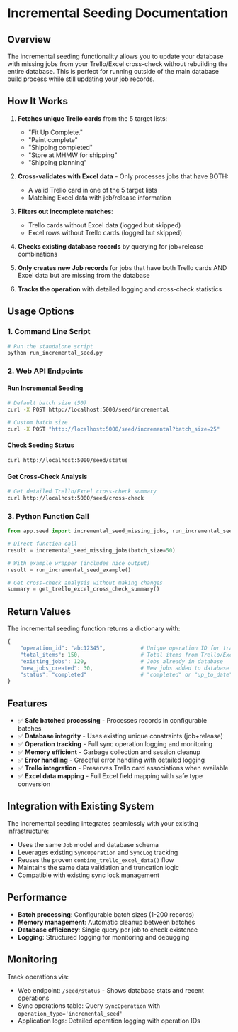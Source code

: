 # Incremental Seeding Documentation

## Overview

The incremental seeding functionality allows you to update your database with missing jobs from your Trello/Excel cross-check without rebuilding the entire database. This is perfect for running outside of the main database build process while still updating your job records.

## How It Works

1. **Fetches unique Trello cards** from the 5 target lists:
   - "Fit Up Complete."
   - "Paint complete"
   - "Shipping completed"
   - "Store at MHMW for shipping"
   - "Shipping planning"

2. **Cross-validates with Excel data** - Only processes jobs that have BOTH:
   - A valid Trello card in one of the 5 target lists
   - Matching Excel data with job/release information

3. **Filters out incomplete matches**:
   - Trello cards without Excel data (logged but skipped)
   - Excel rows without Trello cards (logged but skipped)

4. **Checks existing database records** by querying for job+release combinations

5. **Only creates new Job records** for jobs that have both Trello cards AND Excel data but are missing from the database

6. **Tracks the operation** with detailed logging and cross-check statistics

## Usage Options

### 1. Command Line Script
```bash
# Run the standalone script
python run_incremental_seed.py
```

### 2. Web API Endpoints

#### Run Incremental Seeding
```bash
# Default batch size (50)
curl -X POST http://localhost:5000/seed/incremental

# Custom batch size
curl -X POST "http://localhost:5000/seed/incremental?batch_size=25"
```

#### Check Seeding Status
```bash
curl http://localhost:5000/seed/status
```

#### Get Cross-Check Analysis
```bash
# Get detailed Trello/Excel cross-check summary
curl http://localhost:5000/seed/cross-check
```

### 3. Python Function Call
```python
from app.seed import incremental_seed_missing_jobs, run_incremental_seed_example, get_trello_excel_cross_check_summary

# Direct function call
result = incremental_seed_missing_jobs(batch_size=50)

# With example wrapper (includes nice output)
result = run_incremental_seed_example()

# Get cross-check analysis without making changes
summary = get_trello_excel_cross_check_summary()
```

## Return Values

The incremental seeding function returns a dictionary with:

```python
{
    "operation_id": "abc12345",           # Unique operation ID for tracking
    "total_items": 150,                   # Total items from Trello/Excel cross-check
    "existing_jobs": 120,                 # Jobs already in database
    "new_jobs_created": 30,               # New jobs added to database
    "status": "completed"                 # "completed" or "up_to_date"
}
```

## Features

- ✅ **Safe batched processing** - Processes records in configurable batches
- ✅ **Database integrity** - Uses existing unique constraints (job+release)
- ✅ **Operation tracking** - Full sync operation logging and monitoring
- ✅ **Memory efficient** - Garbage collection and session cleanup
- ✅ **Error handling** - Graceful error handling with detailed logging
- ✅ **Trello integration** - Preserves Trello card associations when available
- ✅ **Excel data mapping** - Full Excel field mapping with safe type conversion

## Integration with Existing System

The incremental seeding integrates seamlessly with your existing infrastructure:

- Uses the same `Job` model and database schema
- Leverages existing `SyncOperation` and `SyncLog` tracking
- Reuses the proven `combine_trello_excel_data()` flow
- Maintains the same data validation and truncation logic
- Compatible with existing sync lock management

## Performance

- **Batch processing**: Configurable batch sizes (1-200 records)
- **Memory management**: Automatic cleanup between batches
- **Database efficiency**: Single query per job to check existence
- **Logging**: Structured logging for monitoring and debugging

## Monitoring

Track operations via:
- Web endpoint: `/seed/status` - Shows database stats and recent operations
- Sync operations table: Query `SyncOperation` with `operation_type='incremental_seed'`
- Application logs: Detailed operation logging with operation IDs
